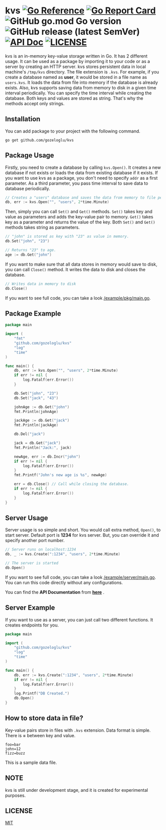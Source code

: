 # kvs [![Go Reference](https://pkg.go.dev/badge/github.com/gozeloglu/kvs.svg)](https://pkg.go.dev/github.com/gozeloglu/kvs) [![Go Report Card](https://goreportcard.com/badge/github.com/gozeloglu/kvs)](https://goreportcard.com/report/github.com/gozeloglu/kvs) ![GitHub go.mod Go version](https://img.shields.io/github/go-mod/go-version/gozeloglu/kvs) ![GitHub release (latest SemVer)](https://img.shields.io/github/v/release/gozeloglu/kvs) [![API Doc](https://img.shields.io/badge/-API%20Doc-orange)](https://github.com/gozeloglu/kvs/wiki/API-Documentation)  [![LICENSE](https://img.shields.io/badge/license-MIT-green)](https://github.com/gozeloglu/kvs/blob/main/LICENSE)

kvs is an in-memory key-value storage written in Go. It has 2 different usage. It can be used as a package by importing
it to your code or as a server by creating an HTTP server. kvs stores persistent data in local machine's `/tmp/kvs`
directory. The file extension is `.kvs`. For example, if you create a database named as **user**, it would be stored in
a file name as `users.kvs`. It loads the data from file into memory if the database is already exists. Also, kvs
supports saving data from memory to disk in a given time interval periodically. You can specify the time interval while
creating the database. Both keys and values are stored as string. That's why the methods accept only strings.

## Installation

You can add package to your project with the following command.

```shell
go get github.com/gozeloglu/kvs
```

## Package Usage

Firstly, you need to create a database by calling `kvs.Open()`. It creates a new database if not exists or loads the
data from existing database if it exists. If you want to use kvs as a package, you don't need to specify `addr` as a
first parameter. As a third parameter, you pass time interval to save data to database periodically.

```go
// Creates a "users" database and saves the data from memory to file per 2 minutes.
db, err := kvs.Open("", "users", 2*time.Minute)  
```

Then, simply you can call `Set()` and `Get()` methods. `Set()` takes key and value as parameters and adds the key-value
pair to memory. `Get()` takes key as a parameter and returns the value of the key. Both `Set()` and `Get()` methods
takes string as parameters.

```go
// "john" is stored as key with "23" as value in memory.
db.Set("john", "23")

// Returns "23" to age.
age := db.Get("john")
```

If you want to make sure that all data stores in memory would save to disk, you can call `Close()` method. It writes the
data to disk and closes the database.

```go
// Writes data in memory to disk
db.Close()
```

If you want to see full code, you can take a
look [/example/pkg/main.go](https://github.com/gozeloglu/kvs/blob/main/example/pkg/main.go).

## Package Example

```go
package main

import (
	"fmt"
	"github.com/gozeloglu/kvs"
	"log"
	"time"
)

func main() {
	db, err := kvs.Open("", "users", 2*time.Minute)
	if err != nil {
		log.Fatalf(err.Error())
	}

	db.Set("john", "23")
	db.Set("jack", "43")

	johnAge := db.Get("john")
	fmt.Println(johnAge)

	jackAge := db.Get("jack")
	fmt.Println(jackAge)

	db.Del("jack")

	jack = db.Get("jack")
	fmt.Println("Jack:", jack)

	newAge, err := db.Incr("john")
	if err != nil {
		log.Fatalf(err.Error())
	}
	fmt.Printf("John's new age is %s", newAge)

	err = db.Close() // Call while closing the database.
	if err != nil {
		log.Fatalf(err.Error())
	}
}

```

## Server Usage

Server usage is so simple and short. You would call extra method, `Open()`, to start server. Default port is **1234**
for kvs server. But, you can override it and specify another port number.

```go
// Server runs on localhost:1234
db, _ := kvs.Create(":1234", "users", 2*time.Minute)

// The server is started
db.Open()
```

If you want to see full code, you can take a
look [/example/server/main.go](https://github.com/gozeloglu/kvs/blob/main/example/server/main.go). You can run this code
directly without any configurations.

You can find the **API Documentation** from  [**here**](https://github.com/gozeloglu/kvs/wiki/API-Documentation) .

## Server Example

If you want to use as a server, you can just call two different functions. It creates endpoints for you.

```go
package main

import (
	"github.com/gozeloglu/kvs"
	"log"
	"time"
)

func main() {
	db, err := kvs.Create(":1234", "users", 2*time.Minute)
	if err != nil {
		log.Fatalf(err.Error())
	}
	log.Printf("DB Created.")
	db.Open()
}
```

## How to store data in file?

Key-value pairs store in files with `.kvs` extension. Data format is simple. There is **=** between key and value.

```
foo=bar
john=12
fizz=buzz
```

This is a sample data file.

## NOTE

kvs is still under development stage, and it is created for experimental purposes.

## LICENSE

[MIT](https://github.com/gozeloglu/kvs/blob/main/LICENSE)
